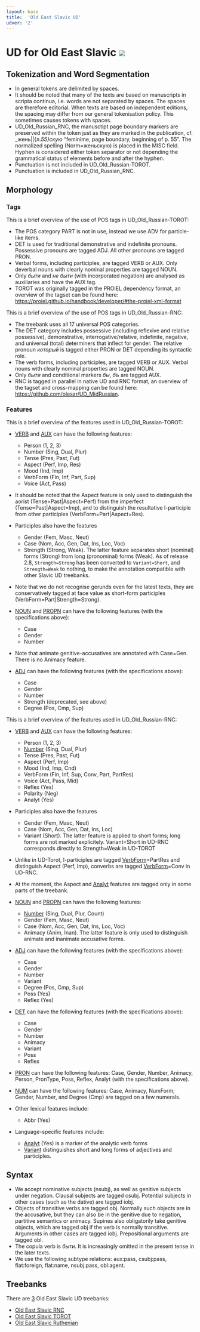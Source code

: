 ```yaml
---
layout: base
title:  'Old East Slavic UD'
udver: '2'
---
```


# UD for Old East Slavic <span class="flagspan"><img class="flag" src="../../flags/svg/RU-IVAN.svg" /></span>

## Tokenization and Word Segmentation

* In general tokens are delimited by spaces.
* It should be noted that many of the texts are based on manuscripts in scripta continua, i.e. words are not separated by spaces. The spaces are therefore editorial. When texts are based on independent editions, the spacing may differ from our general tokenisation policy. This sometimes causes tokens with spaces.
* UD_Old_Russian_RNC, the manusctipt page boundary markers are preserved within the token just as they are marked in the publication, cf. _жень||{л._55}скую_ “feminime, page boundary, beginning of p. 55”. The normalized spelling (Norm=женьскую) is placed in the MISC field. Hyphen is considered either token separator or not depending the grammatical status of elements before and after the hyphen.
* Punctuation is not included in UD_Old_Russian-TOROT.
* Punctuation is included in UD_Old_Russian_RNC.

## Morphology

### Tags
This is a brief overview of the use of POS tags in UD_Old_Russian-TOROT:

* The POS category PART is not in use, instead we use ADV for particle-like items.
* DET is used for traditional demonstrative and indefinite pronouns. Possessive pronouns are tagged ADJ. All other pronouns are tagged PRON.
* Verbal forms, including participles, are tagged VERB or AUX. Only deverbal nouns with clearly nominal properties are tagged NOUN.
* Only _быти_ and _не быти_ (with incorporated negation) are analysed as auxiliaries and have the AUX tag.
* TOROT was originally tagged in the PROIEL dependency format, an overview of the tagset can be found here: https://proiel.github.io/handbook/developer/#the-proiel-xml-format

This is a brief overview of the use of POS tags in UD_Old_Russian-RNC:

* The treebank uses all 17 universal POS categories.
* The DET category includes possessive (including reflexive and relative possessive), demonstrative, interrogative/relative, indefinite, negative, and universal (total) determiners that inflect for gender. The relative pronoun _который_ is tagged either PRON or DET depending its syntactic role.
* The verb forms, including participles, are tagged VERB or AUX. Verbal nouns with clearly nominal properties are tagged NOUN.
* Only _быти_ and conditional markers _бы_, _бъ_ are tagged AUX.
* RNC is tagged in parallel in native UD and RNC format, an overview of the tagset and cross-mapping can be found here: https://github.com/olesar/UD_MidRussian.

### Features
This is a brief overview of the features used in UD_Old_Russian-TOROT:

* [VERB]() and [AUX]() can have the following features:
  * Person (1, 2, 3)
  * Number (Sing, Dual, Plur)
  * Tense (Pres, Past, Fut)
  * Aspect (Perf, Imp, Res)
  * Mood (Ind, Imp)
  * VerbForm (Fin, Inf, Part, Sup)
  * Voice (Act, Pass)
* It should be noted that the Aspect feature is only used to distinguish the aorist (Tense=Past|Aspect=Perf) from the imperfect (Tense=Past|Aspect=Imp), and to distinguish the resultative l-participle from other participles (VerbForm=Part|Aspect=Res).
* Participles also have the features
  * Gender (Fem, Masc, Neut)
  * Case (Nom, Acc, Gen, Dat, Ins, Loc, Voc)
  * Strength (Strong, Weak). The latter feature separates short (nominal) forms (Strong) from long (pronominal) forms (Weak). As of release 2.8, `Strength=Strong` has been converted to `Variant=Short`, and `Strength=Weak` to nothing, to make the annotation compatible with other Slavic UD treebanks.
* Note that we do not recognise gerunds even for the latest texts, they are conservatively tagged at face value as short-form participles (VerbForm=Part|Strength=Strong).

* [NOUN]() and [PROPN]() can have the following features (with the specifications above):
  * Case
  * Gender
  * Number
* Note that animate genitive-accusatives are annotated with Case=Gen. There is no Animacy feature.

* [ADJ]() can have the following features (with the specifications above):
  * Case
  * Gender
  * Number
  * Strength (deprecated, see above)
  * Degree (Pos, Cmp, Sup)

This is a brief overview of the features used in UD_Old_Russian-RNC:

* [VERB]() and [AUX]() can have the following features:
  * Person (1, 2, 3)
  * [Number]() (Sing, Dual, Plur)
  * Tense (Pres, Past, Fut)
  * Aspect (Perf, Imp)
  * Mood (Ind, Imp, Cnd)
  * VerbForm (Fin, Inf, Sup, Conv, Part, PartRes)
  * Voice (Act, Pass, Mid)
  * Reflex (Yes)
  * Polarity (Neg)
  * Analyt (Yes)
* Participles also have the features
  * Gender (Fem, Masc, Neut)
  * Case (Nom, Acc, Gen, Dat, Ins, Loc)
  * Variant (Short). The latter feature is applied to short forms; long forms are not marked explicitely. Variant=Short in UD-RNC corresponds directly to Strength=Weak in UD-TOROT
* Unlike in UD-Torot, l-participles are tagged [VerbForm]()=PartRes and distinguish Aspect (Perf, Imp), converbs are tagged [VerbForm]()=Conv in UD-RNC.
* At the moment, the Aspect and [Analyt]() features are tagged only in some parts of the treebank.

* [NOUN]() and [PROPN]() can have the following features:
  * [Number]() (Sing, Dual, Plur, Count)
  * Gender (Fem, Masc, Neut)
  * Case (Nom, Acc, Gen, Dat, Ins, Loc, Voc)
  * Animacy (Anim, Inan). The latter feature is only used to distinguish animate and inanimate accusative forms.

* [ADJ]() can have the following features (with the specifications above):
  * Case
  * Gender
  * Number
  * Variant
  * Degree (Pos, Cmp, Sup)
  * Poss (Yes)
  * Reflex (Yes)

* [DET]() can have the following features (with the specifications above):
  * Case
  * Gender
  * Number
  * Animacy
  * Variant
  * Poss
  * Reflex

* [PRON]() can have the following features: Case, Gender, Number, Animacy, Person, PronType, Poss, Reflex, Analyt (with the specifications above).

* [NUM]() can have the following features: Case, Animacy, NumForm; Gender, Number, and Degree (Cmp) are tagged on a few numerals.

* Other lexical features include:
  * Abbr (Yes)

* Language-specific features include:
  * [Analyt]() (Yes) is a marker of the analytic verb forms
  * [Variant]() distinguishes short and long forms of adjectives and participles.


## Syntax

* We accept nominative subjects (nsubj), as well as genitive subjects under negation. Clausal subjects are tagged csubj. Potential subjects in other cases (such as the dative) are tagged iobj.
* Objects of transitive verbs are tagged obj. Normally such objects are in the accusative, but they can also be in the genitive due to negation, partitive semantics or animacy. Supines also obligatorily take genitive objects, which are tagged obj if the verb is normally transitive. Arguments in other cases are tagged iobj. Prepositional arguments are tagged obl.
* The copula verb is _быти_. It is increasingly omitted in the present tense in the later texts.
* We use the following subtype relations: aux:pass, csubj:pass, flat:foreign, flat:name, nsubj:pass, obl:agent.

## Treebanks

There are [3](../treebanks/orv-comparison.html) Old East Slavic UD treebanks:

  * [Old East Slavic RNC](../treebanks/orv_rnc/index.html)
  * [Old East Slavic TOROT](../treebanks/orv_torot/index.html)
  * [Old East Slavic Ruthenian](../treebanks/orv_ruthenian/index.html)
